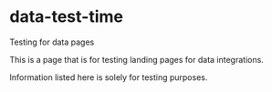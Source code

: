 # data-test-time
Testing for data pages

This is a page that is for testing landing pages for data integrations.

Information listed here is solely for testing purposes.
